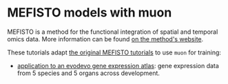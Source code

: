 # MEFISTO models with muon

MEFISTO is a method for the functional integration of spatial and temporal omics data. More information can be found [on the method's website](https://biofam.github.io/MOFA2/MEFISTO). 

These tutorials adapt [the original MEFISTO tutorials](https://github.com/bioFAM/MEFISTO_tutorials) to use `muon` for training:

- [application to an evodevo gene expression atlas](1-MEFISTO-evodevo.ipynb): gene expression data from 5 species and 5 organs across development.


